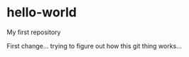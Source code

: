 # hello-world
My first repository

First change... trying to figure out how this git thing works...
